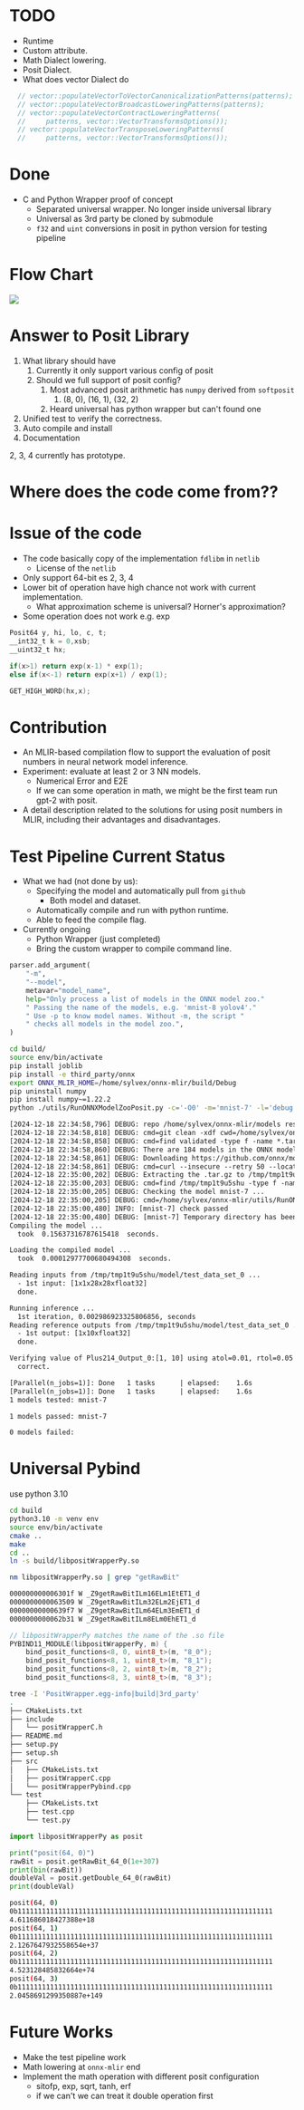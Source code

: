
# TODO

- Runtime
- Custom attribute.
- Math Dialect lowering.
- Posit Dialect.
- What does vector Dialect do
```cpp
  // vector::populateVectorToVectorCanonicalizationPatterns(patterns);
  // vector::populateVectorBroadcastLoweringPatterns(patterns);
  // vector::populateVectorContractLoweringPatterns(
  //     patterns, vector::VectorTransformsOptions());
  // vector::populateVectorTransposeLoweringPatterns(
  //     patterns, vector::VectorTransformsOptions());
```
# Done

- C and Python Wrapper proof of concept
	- Separated universal wrapper. No longer inside universal library
	- Universal as 3rd party be cloned by submodule
	- `f32` and `uint` conversions in posit in python version for testing pipeline

# Flow Chart

![](note_image/Pasted%20image%2020241225013150.png)

# Answer to Posit Library

1. What library should have
	1. Currently it only support various config of posit
	2. Should we full support of posit config?
		1. Most advanced posit arithmetic has `numpy` derived from `softposit`
			1. (8, 0), (16, 1), (32, 2)
		2. Heard universal has python wrapper but can't found one
2. Unified test to verify the correctness.
3. Auto compile and install
4. Documentation

2, 3, 4 currently has prototype.
# Where does the code come from??
# Issue of the code

- The code basically copy of the implementation `fdlibm` in `netlib`
	- License of the `netlib`
- Only support 64-bit es 2, 3, 4
- Lower bit of operation have high chance not work with current implementation.
	- What approximation scheme is universal? Horner's approximation?
- Some operation does not work e.g. exp

```cpp
Posit64 y, hi, lo, c, t;
__int32_t k = 0,xsb;
__uint32_t hx;

if(x>1) return exp(x-1) * exp(1);
else if(x<-1) return exp(x+1) / exp(1);

GET_HIGH_WORD(hx,x);
```

# Contribution

- An MLIR-based compilation flow to support the evaluation of posit numbers in neural network model inference.
- Experiment: evaluate at least 2 or 3 NN models.
	- Numerical Error and E2E
	- If we can some operation in math, we might be the first team run gpt-2 with posit.
- A detail description related to the solutions for using posit numbers in MLIR, including their advantages and disadvantages.
# Test Pipeline Current Status

- What we had (not done by us):
	- Specifying the model and automatically pull from `github`
		- Both model and dataset.
	- Automatically compile and run with python runtime.
	- Able to feed the compile flag.
- Currently ongoing
	- Python Wrapper (just completed)
	- Bring the custom wrapper to compile command line.


```python
parser.add_argument(
	"-m",
	"--model",
	metavar="model_name",
	help="Only process a list of models in the ONNX model zoo."
	" Passing the name of the models, e.g. 'mnist-8 yolov4'."
	" Use -p to know model names. Without -m, the script "
	" checks all models in the model zoo.",
)
```

```bash
cd build/
source env/bin/activate
pip install joblib
pip install -e third_party/onnx
export ONNX_MLIR_HOME=/home/sylvex/onnx-mlir/build/Debug
pip uninstall numpy
pip install numpy~=1.22.2
python ./utils/RunONNXModelZooPosit.py -c='-O0' -m='mnist-7' -l='debug'
```

```txt
[2024-12-18 22:34:58,796] DEBUG: repo /home/sylvex/onnx-mlir/models reset   [2024-12-18 22:34:58,797] DEBUG: cmd=git reset --hard cwd=/home/sylvex/onnx-mlir/models
[2024-12-18 22:34:58,818] DEBUG: cmd=git clean -xdf cwd=/home/sylvex/onnx-mlir/models
[2024-12-18 22:34:58,858] DEBUG: cmd=find validated -type f -name *.tar.gz cwd=/home/sylvex/onnx-mlir/models
[2024-12-18 22:34:58,860] DEBUG: There are 184 models in the ONNX model zoo where 32 models are not checked because of old opsets or quantization.
[2024-12-18 22:34:58,861] DEBUG: Downloading https://github.com/onnx/models/raw/main/validated/vision/classification/mnist/model/mnist-7.tar.gz
[2024-12-18 22:34:58,861] DEBUG: cmd=curl --insecure --retry 50 --location --silent https://github.com/onnx/models/raw/main/validated/vision/classification/mnist/model/mnist-7.tar.gz --time-cond /home/sylvex/onnx-mlir/mnist-7.tar.gz --output /home/sylvex/onnx-mlir/mnist-7.tar.gz cwd=/home/sylvex/onnx-mlir
[2024-12-18 22:35:00,202] DEBUG: Extracting the .tar.gz to /tmp/tmp1t9u5shu
[2024-12-18 22:35:00,203] DEBUG: cmd=find /tmp/tmp1t9u5shu -type f -name [^.]*.onnx cwd=None                                                            [2024-12-18 22:35:00,204] DEBUG: cmd=find /tmp/tmp1t9u5shu -type d -name test_data_set* cwd=None
[2024-12-18 22:35:00,205] DEBUG: Checking the model mnist-7 ...
[2024-12-18 22:35:00,205] DEBUG: cmd=/home/sylvex/onnx-mlir/utils/RunONNXModel.py --compile-args=-O0 --verify=ref --verify-every-value --load-ref=/tmp/tmp1t9u5shu/model/test_data_set_0 --model=/tmp/tmp1t9u5shu/model/model.onnx cwd=None
[2024-12-18 22:35:00,480] INFO: [mnist-7] check passed
[2024-12-18 22:35:00,480] DEBUG: [mnist-7] Temporary directory has been created at /tmp/tmpgnn8qyoc
Compiling the model ...
  took  0.15637316787615418  seconds.

Loading the compiled model ...
  took  0.00012977700680494308  seconds.

Reading inputs from /tmp/tmp1t9u5shu/model/test_data_set_0 ...
  - 1st input: [1x1x28x28xfloat32]
  done.

Running inference ...
  1st iteration, 0.002986923325806856, seconds
Reading reference outputs from /tmp/tmp1t9u5shu/model/test_data_set_0 ...
  - 1st output: [1x10xfloat32]
  done.

Verifying value of Plus214_Output_0:[1, 10] using atol=0.01, rtol=0.05 ...
  correct.

[Parallel(n_jobs=1)]: Done   1 tasks      | elapsed:    1.6s
[Parallel(n_jobs=1)]: Done   1 tasks      | elapsed:    1.6s
1 models tested: mnist-7

1 models passed: mnist-7

0 models failed:
```

# Universal Pybind

use python 3.10

```bash
cd build
python3.10 -m venv env
source env/bin/activate
cmake ..
make
cd ..
ln -s build/libpositWrapperPy.so
```

```bash
nm libpositWrapperPy.so | grep "getRawBit"

000000000006301f W _Z9getRawBitILm16ELm1EtET1_d
0000000000063509 W _Z9getRawBitILm32ELm2EjET1_d
00000000000639f7 W _Z9getRawBitILm64ELm3EmET1_d
0000000000062b31 W _Z9getRawBitILm8ELm0EhET1_d
```

```cpp
// libpositWrapperPy matches the name of the .so file
PYBIND11_MODULE(libpositWrapperPy, m) {
    bind_posit_functions<8, 0, uint8_t>(m, "8_0");
    bind_posit_functions<8, 1, uint8_t>(m, "8_1");
    bind_posit_functions<8, 2, uint8_t>(m, "8_2");
    bind_posit_functions<8, 3, uint8_t>(m, "8_3");
```

```bash
tree -I 'PositWrapper.egg-info|build|3rd_party'
.
├── CMakeLists.txt
├── include
│   └── positWrapperC.h
├── README.md
├── setup.py
├── setup.sh
├── src
│   ├── CMakeLists.txt
│   ├── positWrapperC.cpp
│   └── positWrapperPybind.cpp
└── test
    ├── CMakeLists.txt
    ├── test.cpp
    └── test.py
```

```python
import libpositWrapperPy as posit

print("posit(64, 0)")
rawBit = posit.getRawBit_64_0(1e+307)
print(bin(rawBit))
doubleVal = posit.getDouble_64_0(rawBit)
print(doubleVal)
```

```bash
posit(64, 0)
0b111111111111111111111111111111111111111111111111111111111111111
4.611686018427388e+18
posit(64, 1)
0b111111111111111111111111111111111111111111111111111111111111111
2.1267647932558654e+37
posit(64, 2)
0b111111111111111111111111111111111111111111111111111111111111111
4.523128485832664e+74
posit(64, 3)
0b111111111111111111111111111111111111111111111111111111111111111
2.0458691299350887e+149
```

# Future Works

- Make the test pipeline work
- Math lowering at `onnx-mlir` end
- Implement the math operation with different posit configuration
	- sitofp, exp, sqrt, tanh, erf
	- if we can't we can treat it double operation first